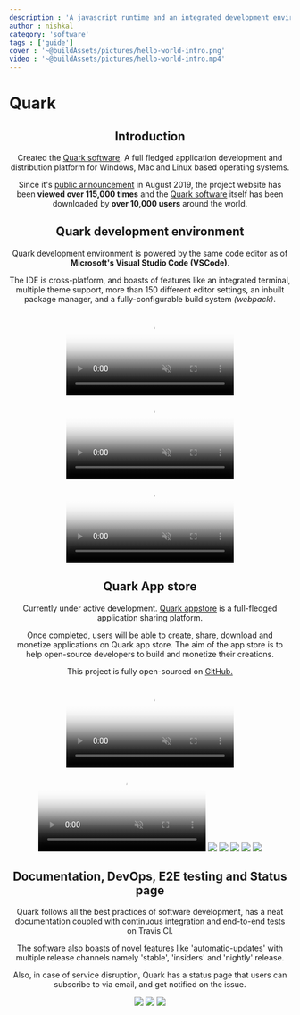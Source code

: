 ```yaml
---
description : 'A javascript runtime and an integrated development environment'
author : nishkal
category: 'software'
tags : ['guide']
cover : '~@buildAssets/pictures/hello-world-intro.png'
video : '~@buildAssets/pictures/hello-world-intro.mp4'
---
```


# Quark

<Header />

## Introduction

Created the [Quark software](https://quarkjs.io). A full fledged application development and distribution platform for Windows, Mac and Linux based operating systems. 

Since it's [public announcement](https://medium.com/hackernoon/announcing-quark-a-software-sketchbook-for-your-projects-2f53553415b) in August 2019, the project website has been <strong>viewed over 115,000 times</strong> and the [Quark software](https://quarkjs.io) itself has been downloaded by <strong>over 10,000 users</strong> around the world.













## Quark development environment
Quark development environment is powered by the same code editor as of <strong>Microsoft's Visual Studio Code (VSCode)</strong>.

The IDE is cross-platform, and boasts of features like an integrated terminal,
multiple theme support, more than 150 different editor settings, an inbuilt package manager,
and a fully-configurable build system <i>(webpack)</i>.

<CustomAgile>
<video muted autoplay loop name="media" poster="~@buildAssets/pictures/hello-world-intro.png" crossorigin="anonymous" class="image-transition section-slot">
    <source src="~@buildAssets/pictures/hello-world-intro.mp4" type="video/mp4" />Your browser does not support the video tag.
</video>
<video muted autoplay loop name="media" poster="~@buildAssets/pictures/introduction.png" crossorigin="anonymous" class="image-transition section-slot">
    <source src="~@buildAssets/pictures/introduction.mp4" type="video/mp4" />Your browser does not support the video tag.
</video>
<video muted autoplay loop name="media" poster="~@buildAssets/pictures/introduction.png" crossorigin="anonymous" class="image-transition section-slot">
    <source src="~@buildAssets/pictures/terminal.mp4" type="video/mp4" />Your browser does not support the video tag.
</video>
</CustomAgile>















## Quark App store
Currently under active development. [Quark appstore](https://dash.quarkjs.io) is a full-fledged application sharing platform. 

Once completed, users will be able to create, share, download and monetize applications on Quark app store. The aim of the app store is to help open-source developers to build and monetize their creations.

This project is fully open-sourced on [GitHub.](https://github.com/Nishkalkashyap/Quark-appstore)

<CustomAgile>
<video muted autoplay loop name="media" poster="~@buildAssets/pictures/system-monitor.png" crossorigin="anonymous" class="image-transition slide">
    <source src="~@buildAssets/pictures/system-monitor.mp4" type="video/mp4" />Your browser does not support the video tag.
</video>
<video muted autoplay loop name="media" poster="~@buildAssets/pictures/arduino-dash.png" crossorigin="anonymous" class="image-transition slide">
        <source src="~@buildAssets/pictures/arduino-dash.mp4" type="video/mp4" />Your browser does not support the video tag.
</video>

<img src="~@buildAssets/pictures/quark-1.jpg" class="slide" />
<img src="~@buildAssets/pictures/quark-2.jpg" class="slide" />
<img src="~@buildAssets/pictures/quark-3.jpg" class="slide" />
<img src="~@buildAssets/pictures/quark-4.jpg" class="slide" />
<img src="~@buildAssets/pictures/quark-5.jpg" class="slide" />
</CustomAgile>

















## Documentation, DevOps, E2E testing and Status page
Quark follows all the best practices of software development, has a neat documentation coupled with continuous integration and end-to-end tests on Travis CI. 

The software also boasts of novel features like 'automatic-updates' with multiple release channels namely 'stable', 'insiders' and 'nightly' release. 

Also, in case of service disruption, Quark has a status page that users can subscribe to via email, and get notified on the issue.

<CustomAgile>
<img src="~@buildAssets/pictures/misc-1.jpg" class="slide" />
<img src="~@buildAssets/pictures/misc-3.jpg" class="slide" />
<img src="~@buildAssets/pictures/misc-2.jpg" class="slide" />
</CustomAgile>